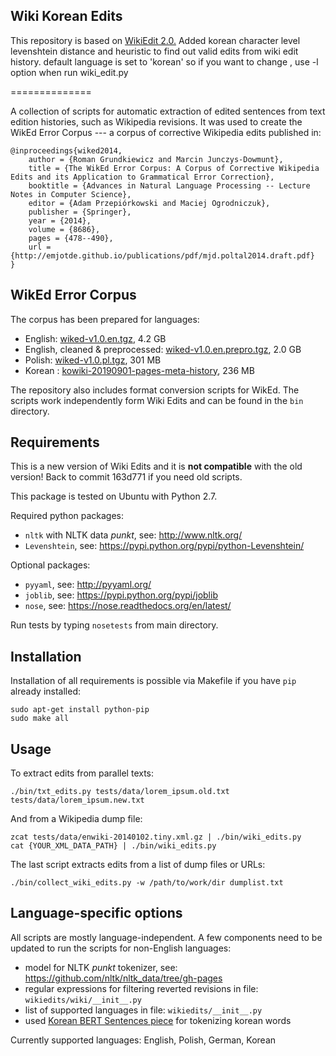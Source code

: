 Wiki Korean Edits
------------------

This repository is based on [WikiEdit 2.0.](https://github.com/snukky/wikiedits)
Added korean character level levenshtein distance and heuristic to find out valid edits from wiki edit history.
default language is set to 'korean' so if you want to change , use -l option when run wiki_edit.py

==============

A collection of scripts for automatic extraction of edited sentences from text
edition histories, such as Wikipedia revisions. It was used to create the WikEd
Error Corpus --- a corpus of corrective Wikipedia edits published in:

    @inproceedings{wiked2014,
        author = {Roman Grundkiewicz and Marcin Junczys-Dowmunt},
        title = {The WikEd Error Corpus: A Corpus of Corrective Wikipedia Edits and its Application to Grammatical Error Correction},
        booktitle = {Advances in Natural Language Processing -- Lecture Notes in Computer Science},
        editor = {Adam Przepiórkowski and Maciej Ogrodniczuk},
        publisher = {Springer},
        year = {2014},
        volume = {8686},
        pages = {478--490},
        url = {http://emjotde.github.io/publications/pdf/mjd.poltal2014.draft.pdf}
    }

WikEd Error Corpus
------------------

The corpus has been prepared for languages:

* English: [wiked-v1.0.en.tgz](http://data.statmt.org/romang/wiked/wiked-v1.0.en.tgz), 4.2 GB
* English, cleaned & preprocessed: [wiked-v1.0.en.prepro.tgz](http://data.statmt.org/romang/wiked/wiked-v1.0.en.prepro.tgz), 2.0 GB
* Polish: [wiked-v1.0.pl.tgz](http://data.statmt.org/romang/wiked/wiked-v1.0.pl.tgz), 301 MB
* Korean : [kowiki-20190901-pages-meta-history](https://dumps.wikimedia.org/kowiki/20200901/kowiki-20200901-pages-meta-history1.xml-p1p16391.7z), 236 MB

The repository also includes format conversion scripts for WikEd. The scripts
work independently form Wiki Edits and can be found in the `bin` directory.

Requirements
------------

This is a new version of Wiki Edits and it is **not compatible** with the old
version! Back to commit 163d771 if you need old scripts.

This package is tested on Ubuntu with Python 2.7.

Required python packages:

- `nltk` with NLTK data _punkt_, see: http://www.nltk.org/
- `Levenshtein`, see: https://pypi.python.org/pypi/python-Levenshtein/

Optional packages:

- `pyyaml`, see: http://pyyaml.org/
- `joblib`, see: https://pypi.python.org/pypi/joblib
- `nose`, see: https://nose.readthedocs.org/en/latest/

Run tests by typing `nosetests` from main directory.

Installation
------------

Installation of all requirements is possible via Makefile if you have `pip`
already installed:

    sudo apt-get install python-pip
    sudo make all

Usage
-----

To extract edits from parallel texts:

    ./bin/txt_edits.py tests/data/lorem_ipsum.old.txt tests/data/lorem_ipsum.new.txt

And from a Wikipedia dump file:

    zcat tests/data/enwiki-20140102.tiny.xml.gz | ./bin/wiki_edits.py
    cat {YOUR_XML_DATA_PATH} | ./bin/wiki_edits.py

The last script extracts edits from a list of dump files or URLs:

    ./bin/collect_wiki_edits.py -w /path/to/work/dir dumplist.txt

Language-specific options
-------------------------

All scripts are mostly language-independent. A few components need to be
updated to run the scripts for non-English languages:

- model for NLTK _punkt_ tokenizer,
  see: https://github.com/nltk/nltk_data/tree/gh-pages
- regular expressions for filtering reverted revisions in file:
  `wikiedits/wiki/__init__.py`
- list of supported languages in file: `wikiedits/__init__.py`
- used [Korean BERT Sentences piece](https://github.com/SKTBrain/KoBERT) for tokenizing korean words

Currently supported languages: English, Polish, German, Korean
